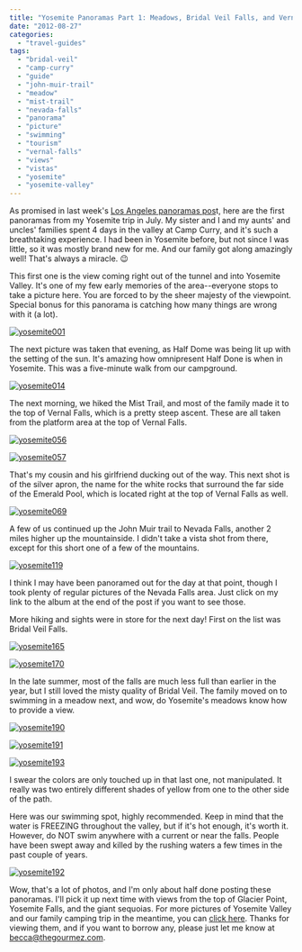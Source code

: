 ```yaml
---
title: "Yosemite Panoramas Part 1: Meadows, Bridal Veil Falls, and Vernal Falls"
date: "2012-08-27"
categories:
  - "travel-guides"
tags:
  - "bridal-veil"
  - "camp-curry"
  - "guide"
  - "john-muir-trail"
  - "meadow"
  - "mist-trail"
  - "nevada-falls"
  - "panorama"
  - "picture"
  - "swimming"
  - "tourism"
  - "vernal-falls"
  - "views"
  - "vistas"
  - "yosemite"
  - "yosemite-valley"
---
```


As promised in last week's [Los Angeles panoramas pos](https://www.thegourmez.com/blog/2012/08/panoramas-of-los-angeles-in-july-2012/?utm_source=rss&utm_medium=rss&utm_campaign=panoramas-of-los-angeles-in-july-2012 "Panoramas of Los Angeles")t, here are the first panoramas from my Yosemite trip in July. My sister and I and my aunts' and uncles' families spent 4 days in the valley at Camp Curry, and it's such a breathtaking experience. I had been in Yosemite before, but not since I was little, so it was mostly brand new for me. And our family got along amazingly well! That's always a miracle. 😉 

This first one is the view coming right out of the tunnel and into Yosemite Valley. It's one of my few early memories of the area--everyone stops to take a picture here. You are forced to by the sheer majesty of the viewpoint. Special bonus for this panorama is catching how many things are wrong with it (a lot).

[![](http://s3.amazonaws.com/thegourmez-wpmedia/2012/08/yosemite001-1024x197.jpg "yosemite001")](http://s3.amazonaws.com/thegourmez-wpmedia/2012/08/yosemite001.jpg)

The next picture was taken that evening, as Half Dome was being lit up with the setting of the sun. It's amazing how omnipresent Half Done is when in Yosemite. This was a five-minute walk from our campground.

[![](http://s3.amazonaws.com/thegourmez-wpmedia/2012/08/yosemite014-1024x222.jpg "yosemite014")](http://s3.amazonaws.com/thegourmez-wpmedia/2012/08/yosemite014.jpg)

The next morning, we hiked the Mist Trail, and most of the family made it to the top of Vernal Falls, which is a pretty steep ascent. These are all taken from the platform area at the top of Vernal Falls.

[![](http://s3.amazonaws.com/thegourmez-wpmedia/2012/08/yosemite056-1024x167.jpg "yosemite056")](http://s3.amazonaws.com/thegourmez-wpmedia/2012/08/yosemite056.jpg)

[![](http://s3.amazonaws.com/thegourmez-wpmedia/2012/08/yosemite057-1024x294.jpg "yosemite057")](http://s3.amazonaws.com/thegourmez-wpmedia/2012/08/yosemite057.jpg)

That's my cousin and his girlfriend ducking out of the way. This next shot is of the silver apron, the name for the white rocks that surround the far side of the Emerald Pool, which is located right at the top of Vernal Falls as well.

[![](http://s3.amazonaws.com/thegourmez-wpmedia/2012/08/yosemite069-1024x446.jpg "yosemite069")](http://s3.amazonaws.com/thegourmez-wpmedia/2012/08/yosemite069.jpg)

A few of us continued up the John Muir trail to Nevada Falls, another 2 miles higher up the mountainside. I didn't take a vista shot from there, except for this short one of a few of the mountains.

[![](http://s3.amazonaws.com/thegourmez-wpmedia/2012/08/yosemite119-1024x419.jpg "yosemite119")](http://s3.amazonaws.com/thegourmez-wpmedia/2012/08/yosemite119.jpg)

I think I may have been panoramed out for the day at that point, though I took plenty of regular pictures of the Nevada Falls area. Just click on my link to the album at the end of the post if you want to see those.

More hiking and sights were in store for the next day! First on the list was Bridal Veil Falls.

[![](http://s3.amazonaws.com/thegourmez-wpmedia/2012/08/yosemite165-248x1024.jpg "yosemite165")](http://s3.amazonaws.com/thegourmez-wpmedia/2012/08/yosemite165.jpg)

[![](http://s3.amazonaws.com/thegourmez-wpmedia/2012/08/yosemite170-277x1024.jpg "yosemite170")](http://s3.amazonaws.com/thegourmez-wpmedia/2012/08/yosemite170.jpg)

In the late summer, most of the falls are much less full than earlier in the year, but I still loved the misty quality of Bridal Veil. The family moved on to swimming in a meadow next, and wow, do Yosemite's meadows know how to provide a view.

[![](http://s3.amazonaws.com/thegourmez-wpmedia/2012/08/yosemite190-1024x228.jpg "yosemite190")](http://s3.amazonaws.com/thegourmez-wpmedia/2012/08/yosemite190.jpg)

[![](http://s3.amazonaws.com/thegourmez-wpmedia/2012/08/yosemite191-1024x270.jpg "yosemite191")](http://s3.amazonaws.com/thegourmez-wpmedia/2012/08/yosemite191.jpg)

[![](http://s3.amazonaws.com/thegourmez-wpmedia/2012/08/yosemite193-1024x169.jpg "yosemite193")](http://s3.amazonaws.com/thegourmez-wpmedia/2012/08/yosemite193.jpg)

I swear the colors are only touched up in that last one, not manipulated. It really was two entirely different shades of yellow from one to the other side of the path.

Here was our swimming spot, highly recommended. Keep in mind that the water is FREEZING throughout the valley, but if it's hot enough, it's worth it. However, do NOT swim anywhere with a current or near the falls. People have been swept away and killed by the rushing waters a few times in the past couple of years.

[![](http://s3.amazonaws.com/thegourmez-wpmedia/2012/08/yosemite192-1024x218.jpg "yosemite192")](http://s3.amazonaws.com/thegourmez-wpmedia/2012/08/yosemite192.jpg)

Wow, that's a lot of photos, and I'm only about half done posting these panoramas. I'll pick it up next time with views from the top of Glacier Point, Yosemite Falls, and the giant sequoias. For more pictures of Yosemite Valley and our family camping trip in the meantime, you can [click here](https://www.facebook.com/media/set/?set=a.10150976992554607.420988.567409606&type=3). Thanks for viewing them, and if you want to borrow any, please just let me know at becca@thegourmez.com.

